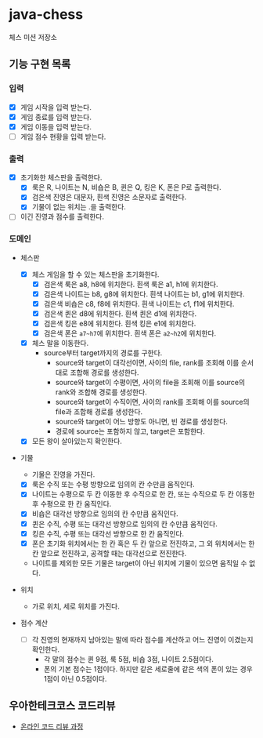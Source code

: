 # java-chess

체스 미션 저장소

## 기능 구현 목록

### 입력

- [x] 게임 시작을 입력 받는다.
- [x] 게임 종료를 입력 받는다.
- [x] 게임 이동을 입력 받는다.
- [ ] 게임 점수 현황을 입력 받는다.

### 출력

- [x] 초기화한 체스판을 출력한다.
    - [x] 룩은 R, 나이트는 N, 비숍은 B, 퀸은 Q, 킹은 K, 폰은 P로 출력한다.
    - [x] 검은색 진영은 대문자, 흰색 진영은 소문자로 출력한다.
    - [x] 기물이 없는 위치는 .을 출력한다.
- [ ] 이긴 진영과 점수를 출력한다.

### 도메인

- 체스판
    - [x] 체스 게임을 할 수 있는 체스판을 초기화한다.
        - [x] 검은색 룩은 a8, h8에 위치한다. 흰색 룩은 a1, h1에 위치한다.
        - [x] 검은색 나이트는 b8, g8에 위치한다. 흰색 나이트는 b1, g1에 위치한다.
        - [x] 검은색 비숍은 c8, f8에 위치한다. 흰색 나이트는 c1, f1에 위치한다.
        - [x] 검은색 퀸은 d8에 위치한다. 흰색 퀸은 d1에 위치한다.
        - [x] 검은색 킹은 e8에 위치한다. 흰색 킹은 e1에 위치한다.
        - [x] 검은색 폰은 `a7~h7`에 위치한다. 흰색 폰은 `a2~h2`에 위치한다.
    - [x] 체스 말을 이동한다.
        - source부터 target까지의 경로를 구한다.
            - source와 target이 대각선이면, 사이의 file, rank를 조회해 이를 순서대로 조합해 경로를 생성한다.
            - source와 target이 수평이면, 사이의 file을 조회해 이를 source의 rank와 조합해 경로를 생성한다.
            - source와 target이 수직이면, 사이의 rank를 조회해 이를 source의 file과 조합해 경로를 생성한다.
            - source와 target이 어느 방향도 아니면, 빈 경로를 생성한다.
            - 경로에 source는 포함하지 않고, target은 포함한다.
    - [x] 모든 왕이 살아있는지 확인한다.

- 기물
    - 기물은 진영을 가진다.
    - [x] 룩은 수직 또는 수평 방향으로 임의의 칸 수만큼 움직인다.
    - [x] 나이트는 수평으로 두 칸 이동한 후 수직으로 한 칸, 또는 수직으로 두 칸 이동한 후 수평으로 한 칸 움직인다.
    - [x] 비숍은 대각선 방향으로 임의의 칸 수만큼 움직인다.
    - [x] 퀸은 수직, 수평 또는 대각선 방향으로 임의의 칸 수만큼 움직인다.
    - [x] 킹은 수직, 수평 또는 대각선 방향으로 한 칸 움직인다.
    - [x] 폰은 초기화 위치에서는 한 칸 혹은 두 칸 앞으로 전진하고, 그 외 위치에서는 한 칸 앞으로 전진하고, 공격할 때는 대각선으로 전진한다.
    - 나이트를 제외한 모든 기물은 target이 아닌 위치에 기물이 있으면 움직일 수 없다.


- 위치
    - 가로 위치, 세로 위치를 가진다.

- 점수 계산
    - [ ] 각 진영의 현재까지 남아있는 말에 따라 점수를 계산하고 어느 진영이 이겼는지 확인한다.
        - 각 말의 점수는 퀸 9점, 룩 5점, 비숍 3점, 나이트 2.5점이다.
        - 폰의 기본 점수는 1점이다. 하지만 같은 세로줄에 같은 색의 폰이 있는 경우 1점이 아닌 0.5점이다.

## 우아한테크코스 코드리뷰

- [온라인 코드 리뷰 과정](https://github.com/woowacourse/woowacourse-docs/blob/master/maincourse/README.md)
